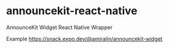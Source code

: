 # announcekit-react-native

AnnounceKit Widget React Native Wrapper

Example https://snack.expo.dev/@amiralin/announcekit-widget
